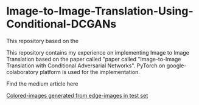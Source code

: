 # Image-to-Image-Translation-Using-Conditional-DCGANs
This repository based on the 

This repository contains my experience on implementing Image to Image Translation based on the paper called "paper called "Image-to-Image Translation with Conditional Adversarial Networks". PyTorch on google-colaboratory platform is used for the implementation.

Find the medium article here

[Colored-images generated from edge-images in test set](final.JPG)
